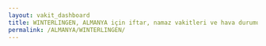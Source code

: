 ```yaml
---
layout: vakit_dashboard
title: WINTERLINGEN, ALMANYA için iftar, namaz vakitleri ve hava durumu - ilçe/eyalet seç
permalink: /ALMANYA/WINTERLINGEN/
---
```


<script type="text/javascript">
  var GLOBAL_COUNTRY = 'ALMANYA';
  var GLOBAL_CITY = 'WINTERLINGEN';
  var GLOBAL_STATE = '';
  var lat = 72;
  var lon = 21;
</script>
